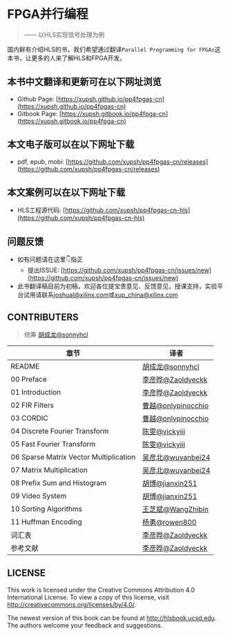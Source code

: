 # FPGA并行编程
>  —— 以HLS实现信号处理为例

国内鲜有介绍HLS的书，我们希望通过翻译`Parallel Programming for FPGAs`这本书，让更多的人来了解HLS和FPGA开发。

## 本书中文翻译和更新可在以下网址浏览

- Github Page: [https://xupsh.github.io/pp4fpgas-cn](https://xupsh.github.io/pp4fpgas-cn)
- Gitbook Page: [https://xupsh.gitbook.io/pp4fpga-cn](https://xupsh.gitbook.io/pp4fpga-cn)

## 本文电子版可以在以下网址下载

- pdf, epub, mobi: [https://github.com/xupsh/pp4fpgas-cn/releases](https://github.com/xupsh/pp4fpgas-cn/releases)

## 本文案例可以在以下网址下载

- HLS工程源代码: [https://github.com/xupsh/pp4fpgas-cn-hls](https://github.com/xupsh/pp4fpgas-cn-hls)

## 问题反馈

- 如有问题请在这里👇指正
  - 提出ISSUE: [https://github.com/xupsh/pp4fpgas-cn/issues/new](https://github.com/xupsh/pp4fpgas-cn/issues/new)
- 此书翻译稿目前为初稿，欢迎各位提宝贵意见、反馈意见，授课支持，实验平台试用请联系[joshual@xilinx.com](joshual@xilinx.com)或[xup_china@xilinx.com](xup_china@xilinx.com)

## CONTRIBUTERS

> 统筹 [胡成龙@sonnyhcl](https://github.com/sonnyhcl)

章节                                     | 译者                                                   
-------------------------------------- | ----------------------------------------------------
README                                 | [胡成龙@sonnyhcl](https://github.com/sonnyhcl)          
00 Preface                             | [李彦晔@Zaoldyeckk](https://github.com/Zaoldyeckk)      
01 Introduction                        | [李彦晔@Zaoldyeckk](https://github.com/Zaoldyeckk)      
02 FIR Filters                         | [曹越@onlypinocchio](https://github.com/onlypinocchio)
03 CORDIC                              | [曹越@onlypinocchio](https://github.com/onlypinocchio)
04 Discrete Fourier Transform          | [陈雯@vickyiii](https://github.com/vickyiii)           
05 Fast Fourier Transform              | [陈雯@vickyiii](https://github.com/vickyiii)           
06 Sparse Matrix Vector Multiplication | [吴彦北@wuyanbei24](https://www.github.com/wuyanbei24)  
07 Matrix Multiplication               | [吴彦北@wuyanbei24](https://github.com/wuyanbei24)      
08 Prefix Sum and Histogram            | [胡博@jianxin251](https://github.com/jianxin251)       
09 Video System                        | [胡博@jianxin251](https://github.com/jianxin251)       
10 Sorting Algorithms                  | [王芝斌@WangZhibin](https://github.com/WangZhibin)      
11 Huffman Encoding                    | [杨勇@rowen800](https://github.com/rowen800)           
词汇表                                    | [李彦晔@Zaoldyeckk](https://github.com/Zaoldyeckk)      
参考文献                                   | [李彦晔@Zaoldyeckk](https://github.com/Zaoldyeckk)

## LICENSE
This work is licensed under the Creative Commons Attribution 4.0 International License. To view a copy of this license, visit <http://creativecommons.org/licenses/by/4.0/>.

The newest version of this book can be found at <http://hlsbook.ucsd.edu>. The authors welcome your feedback and suggestions.
